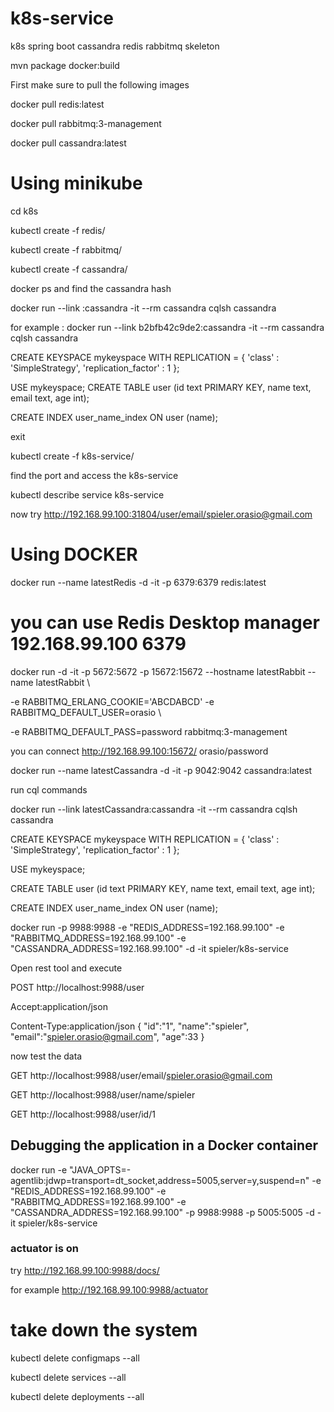 # k8s-service
k8s spring boot cassandra redis rabbitmq skeleton 

mvn package docker:build



First make sure to pull the following images 

docker pull redis:latest

docker pull rabbitmq:3-management

docker pull cassandra:latest



# Using minikube 


cd  k8s

kubectl create -f redis/

kubectl create -f rabbitmq/

kubectl create -f cassandra/


docker ps and find the cassandra hash

docker run --link <hash>:cassandra -it --rm cassandra cqlsh cassandra

for example : docker run --link b2bfb42c9de2:cassandra  -it    --rm cassandra cqlsh cassandra



CREATE KEYSPACE mykeyspace WITH REPLICATION = { 'class' : 'SimpleStrategy', 'replication_factor' : 1 };

USE mykeyspace; CREATE TABLE user (id text PRIMARY KEY, name text, email text, age int);

CREATE INDEX user_name_index ON user (name);

exit 

kubectl create -f k8s-service/

find the port and access the k8s-service

kubectl describe service k8s-service

now try http://192.168.99.100:31804/user/email/spieler.orasio@gmail.com

# Using DOCKER 
 

docker run --name latestRedis -d -it  -p 6379:6379 redis:latest

# you can use Redis Desktop manager 192.168.99.100 6379

docker run -d -it  -p 5672:5672   -p 15672:15672 --hostname latestRabbit --name latestRabbit \

 -e RABBITMQ_ERLANG_COOKIE='ABCDABCD'  -e RABBITMQ_DEFAULT_USER=orasio \
 
 -e RABBITMQ_DEFAULT_PASS=password  rabbitmq:3-management
 

you can connect http://192.168.99.100:15672/    orasio/password


docker run --name latestCassandra -d -it -p 9042:9042 cassandra:latest

run cql commands

docker run --link latestCassandra:cassandra  -it    --rm cassandra cqlsh cassandra


CREATE KEYSPACE mykeyspace WITH REPLICATION = { 'class' : 'SimpleStrategy', 'replication_factor' : 1 };

USE mykeyspace;

CREATE TABLE user (id text PRIMARY KEY, name text, email text, age int);

CREATE INDEX user_name_index ON user (name);


docker run -p 9988:9988 -e "REDIS_ADDRESS=192.168.99.100" -e "RABBITMQ_ADDRESS=192.168.99.100" -e "CASSANDRA_ADDRESS=192.168.99.100" -d -it spieler/k8s-service



Open rest tool and execute 

POST http://localhost:9988/user

Accept:application/json

Content-Type:application/json
{
   "id":"1",
   "name":"spieler",
   "email":"spieler.orasio@gmail.com",
   "age":33
}

now test the data

GET http://localhost:9988/user/email/spieler.orasio@gmail.com

GET http://localhost:9988/user/name/spieler

GET http://localhost:9988/user/id/1






   
## Debugging the application in a Docker container

docker run   -e "JAVA_OPTS=-agentlib:jdwp=transport=dt_socket,address=5005,server=y,suspend=n"  -e "REDIS_ADDRESS=192.168.99.100" -e "RABBITMQ_ADDRESS=192.168.99.100" -e "CASSANDRA_ADDRESS=192.168.99.100" -p 9988:9988 -p 5005:5005  -d -it spieler/k8s-service



### actuator is on 
try http://192.168.99.100:9988/docs/

for example http://192.168.99.100:9988/actuator




# take down the system 

kubectl delete configmaps --all

kubectl delete services --all

kubectl delete deployments --all


